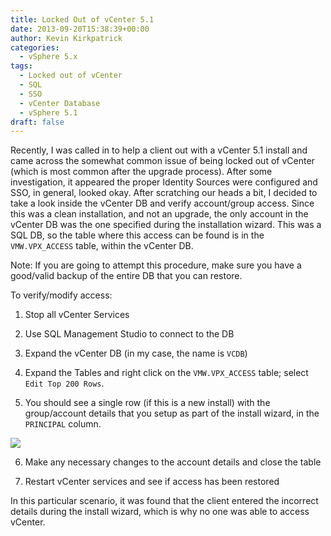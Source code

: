 ```yaml
---
title: Locked Out of vCenter 5.1
date: 2013-09-20T15:38:39+00:00
author: Kevin Kirkpatrick
categories:
  - vSphere 5.x
tags:
  - Locked out of vCenter
  - SQL
  - SSO
  - vCenter Database
  - vSphere 5.1
draft: false
---
```

Recently, I was called in to help a client out with a vCenter 5.1 install and came across the somewhat common issue of being locked out of vCenter (which is most common after the upgrade process). After some investigation, it appeared the proper Identity Sources were configured and SSO, in general, looked okay. After scratching our heads a bit, I decided to take a look inside the vCenter DB and verify account/group access. Since this was a clean installation, and not an upgrade, the only account in the vCenter DB was the one specified during the installation wizard. This was a SQL DB, so the table where this access can be found is in the `VMW.VPX_ACCESS` table, within the vCenter DB.

Note: If you are going to attempt this procedure, make sure you have a good/valid backup of the entire DB that you can restore.

To verify/modify access:

1. Stop all vCenter Services

2. Use SQL Management Studio to connect to the DB

3. Expand the vCenter DB (in my case, the name is `VCDB`)

4. Expand the Tables and right click on the `VMW.VPX_ACCESS` table; select `Edit Top 200 Rows`.

5. You should see a single row (if this is a new install) with the group/account details that you setup as part of the install wizard, in the `PRINCIPAL` column.

![][img-1-vpx-access]

6. Make any necessary changes to the account details and close the table

7. Restart vCenter services and see if access has been restored

In this particular scenario, it was found that the client entered the incorrect details during the install wizard, which is why no one was able to access vCenter.

[img-1-vpx-access]: https://github.com/nullzeroio/blog-source/blob/master/static/public/img/VPX_ACCESS_1.jpg